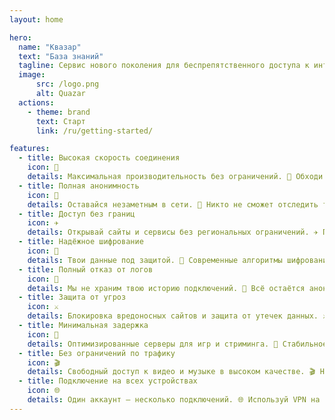 ```yaml
---
layout: home

hero:
  name: "Квазар"
  text: "База знаний"
  tagline: Сервис нового поколения для беспрепятственного доступа к интернету без блокировок и ограничений
  image:
      src: /logo.png
      alt: Quazar
  actions:
    - theme: brand
      text: Старт
      link: /ru/getting-started/

features:
  - title: Высокая скорость соединения
    icon: 🚀
    details: Максимальная производительность без ограничений. 🚀 Обходи провайдерские ограничения и наслаждайся стабильным, быстрым интернетом где угодно.
  - title: Полная анонимность
    icon: 👻
    details: Оставайся незаметным в сети. 👻 Никто не сможет отследить твои действия, а соединение надёжно скрыто от провайдеров и сторонних наблюдателей.
  - title: Доступ без границ
    icon: ✈️
    details: Открывай сайты и сервисы без региональных ограничений. ✈️ Путешествуй без забот и используй любимые платформы в любой стране.
  - title: Надёжное шифрование
    icon: 👑
    details: Твои данные под защитой. 👑 Современные алгоритмы шифрования гарантируют конфиденциальность твоих действий в сети.
  - title: Полный отказ от логов
    icon: 🤫
    details: Мы не храним твою историю подключений. 🤫 Всё остаётся анонимным, без записи и передачи третьим лицам.
  - title: Защита от угроз
    icon: ⚔️
    details: Блокировка вредоносных сайтов и защита от утечек данных. ⚔️ VPN создаёт дополнительный уровень безопасности при работе в сети.
  - title: Минимальная задержка
    icon: 🎯
    details: Оптимизированные серверы для игр и стриминга. 🎯 Стабильное соединение с низким пингом без прерываний и лагов.
  - title: Без ограничений по трафику
    icon: 🎬
    details: Свободный доступ к видео и музыке в высоком качестве. 🎬 Наслаждайся стримингом без задержек и буферизации.
  - title: Подключение на всех устройствах
    icon: 🌐
    details: Один аккаунт — несколько подключений. 🌐 Используй VPN на телефоне, компьютере, планшете и даже смарт-ТВ.
---
```

